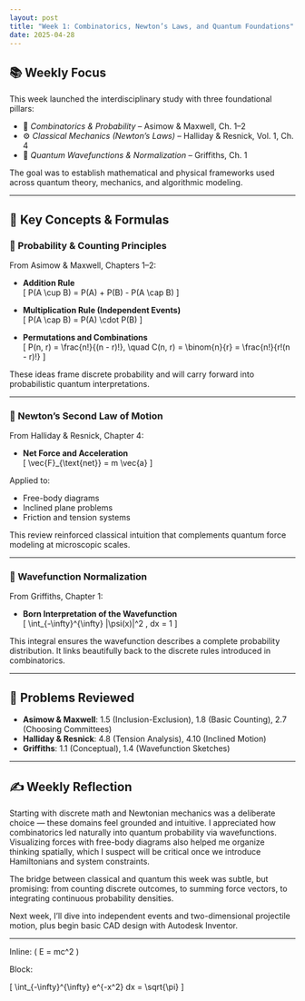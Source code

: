 ```yaml
---
layout: post
title: "Week 1: Combinatorics, Newton’s Laws, and Quantum Foundations"
date: 2025-04-28
---
```


## 📚 Weekly Focus

This week launched the interdisciplinary study with three foundational pillars:

- 📘 *Combinatorics & Probability* – Asimow & Maxwell, Ch. 1–2  
- ⚙️ *Classical Mechanics (Newton’s Laws)* – Halliday & Resnick, Vol. 1, Ch. 4  
- 🔬 *Quantum Wavefunctions & Normalization* – Griffiths, Ch. 1  

The goal was to establish mathematical and physical frameworks used across quantum theory, mechanics, and algorithmic modeling.

---

## 📘 Key Concepts & Formulas

### 🔹 Probability & Counting Principles

From Asimow & Maxwell, Chapters 1–2:

- **Addition Rule**  
  \[
  P(A \cup B) = P(A) + P(B) - P(A \cap B)
  \]

- **Multiplication Rule (Independent Events)**  
  \[
  P(A \cap B) = P(A) \cdot P(B)
  \]

- **Permutations and Combinations**  
  \[
  P(n, r) = \frac{n!}{(n - r)!}, \quad C(n, r) = \binom{n}{r} = \frac{n!}{r!(n - r)!}
  \]

These ideas frame discrete probability and will carry forward into probabilistic quantum interpretations.

---

### 🔹 Newton’s Second Law of Motion

From Halliday & Resnick, Chapter 4:

- **Net Force and Acceleration**  
  \[
  \vec{F}_{\text{net}} = m \vec{a}
  \]

Applied to:
- Free-body diagrams
- Inclined plane problems
- Friction and tension systems

This review reinforced classical intuition that complements quantum force modeling at microscopic scales.

---

### 🔹 Wavefunction Normalization

From Griffiths, Chapter 1:

- **Born Interpretation of the Wavefunction**  
  \[
  \int_{-\infty}^{\infty} |\psi(x)|^2 \, dx = 1
  \]

This integral ensures the wavefunction describes a complete probability distribution. It links beautifully back to the discrete rules introduced in combinatorics.

---

## 📝 Problems Reviewed

- **Asimow & Maxwell**: 1.5 (Inclusion-Exclusion), 1.8 (Basic Counting), 2.7 (Choosing Committees)  
- **Halliday & Resnick**: 4.8 (Tension Analysis), 4.10 (Inclined Motion)  
- **Griffiths**: 1.1 (Conceptual), 1.4 (Wavefunction Sketches)

---

## ✍️ Weekly Reflection

Starting with discrete math and Newtonian mechanics was a deliberate choice — these domains feel grounded and intuitive. I appreciated how combinatorics led naturally into quantum probability via wavefunctions. Visualizing forces with free-body diagrams also helped me organize thinking spatially, which I suspect will be critical once we introduce Hamiltonians and system constraints.

The bridge between classical and quantum this week was subtle, but promising: from counting discrete outcomes, to summing force vectors, to integrating continuous probability densities.

Next week, I’ll dive into independent events and two-dimensional projectile motion, plus begin basic CAD design with Autodesk Inventor.

---
Inline: \( E = mc^2 \)

Block:

\[
\int_{-\infty}^{\infty} e^{-x^2} dx = \sqrt{\pi}
\]


